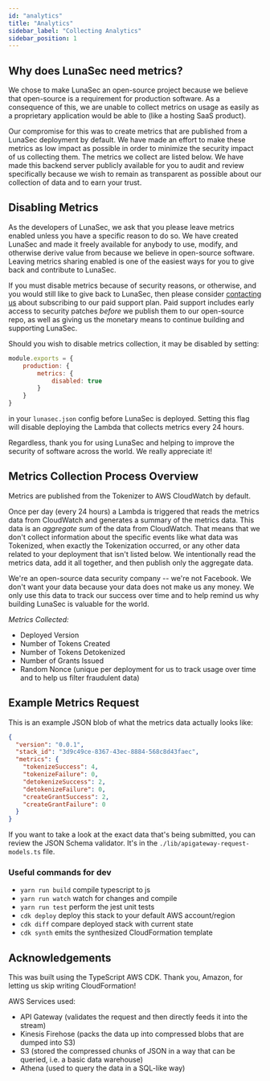 ```yaml
---
id: "analytics"
title: "Analytics"
sidebar_label: "Collecting Analytics"
sidebar_position: 1
---
```

<!--
  ~ Copyright by LunaSec (owned by Refinery Labs, Inc)
  ~
  ~ Licensed under the Creative Commons Attribution-ShareAlike 4.0 International
  ~ (the "License"); you may not use this file except in compliance with the
  ~ License. You may obtain a copy of the License at
  ~
  ~ https://creativecommons.org/licenses/by-sa/4.0/legalcode
  ~
  ~ See the License for the specific language governing permissions and
  ~ limitations under the License.
  ~
-->
## Why does LunaSec need metrics?
We chose to make LunaSec an open-source project because we believe that open-source is a requirement for production
software. As a consequence of this, we are unable to collect metrics on usage as easily as a proprietary application
would be able to (like a hosting SaaS product).

Our compromise for this was to create metrics that are published from a LunaSec deployment by default. We have made an
effort to make these metrics as low impact as possible in order to minimize the security impact of us collecting them.
The metrics we collect are listed below. We have made this backend server publicly available for you to audit and review
specifically because we wish to remain as transparent as possible about our collection of data and to earn your trust.

## Disabling Metrics
As the developers of LunaSec, we ask that you please leave metrics enabled unless you have a specific reason to do so.
We have created LunaSec and made it freely available for anybody to use, modify, and otherwise derive value from because
we believe in open-source software. Leaving metrics sharing enabled is one of the easiest ways for you to give back and
contribute to LunaSec.

If you must disable metrics because of security reasons, or otherwise, and you would still like to give back to LunaSec,
then please consider [contacting us](https://www.lunasec.io/contact) about subscribing to our paid support plan. Paid
support includes early access to security patches _before_ we publish them to our open-source repo, as well as giving us
the monetary means to continue building and supporting LunaSec.

Should you wish to disable metrics collection, it may be disabled by setting:
```js
module.exports = {
    production: {
        metrics: {
            disabled: true
        }
    }
}
```
in your `lunasec.json` config before LunaSec is deployed. Setting this flag will disable deploying the Lambda that collects metrics every
24 hours.

Regardless, thank you for using LunaSec and helping to improve the security of software across the world. We really
appreciate it!

## Metrics Collection Process Overview
Metrics are published from the Tokenizer to AWS CloudWatch by default.

Once per day (every 24 hours) a Lambda is triggered that reads the metrics data from CloudWatch and generates a summary
of the metrics data. This data is an _aggregate sum_ of the data from CloudWatch. That means that we don't collect
information about the specific events like what data was Tokenized, when exactly the Tokenization occurred, or any other
data related to your deployment that isn't listed below. We intentionally read the metrics data, add it all together,
and then publish only the aggregate data.

We're an open-source data security company -- we're not Facebook. We don't want your data because your data does not
make us any money. We only use this data to track our success over time and to help remind us why building LunaSec is
valuable for the world.

*Metrics Collected:*
- Deployed Version
- Number of Tokens Created
- Number of Tokens Detokenized
- Number of Grants Issued
- Random Nonce (unique per deployment for us to track usage over time and to help us filter fraudulent data)

## Example Metrics Request
This is an example JSON blob of what the metrics data actually looks like:
```json
{
  "version": "0.0.1",
  "stack_id": "3d9c49ce-8367-43ec-8884-568c8d43faec",
  "metrics": {
    "tokenizeSuccess": 4,
    "tokenizeFailure": 0,
    "detokenizeSuccess": 2,
    "detokenizeFailure": 0,
    "createGrantSuccess": 2,
    "createGrantFailure": 0
  }
}
```

If you want to take a look at the exact data that's being submitted, you can review the JSON Schema validator. It's in
the `./lib/apigateway-request-models.ts` file.

### Useful commands for dev

* `yarn run build`   compile typescript to js
* `yarn run watch`   watch for changes and compile
* `yarn run test`    perform the jest unit tests
* `cdk deploy`      deploy this stack to your default AWS account/region
* `cdk diff`        compare deployed stack with current state
* `cdk synth`       emits the synthesized CloudFormation template

## Acknowledgements
This was built using the TypeScript AWS CDK. Thank you, Amazon, for letting us skip writing CloudFormation!

AWS Services used:
- API Gateway (validates the request and then directly feeds it into the stream)
- Kinesis Firehose (packs the data up into compressed blobs that are dumped into S3)
- S3 (stored the compressed chunks of JSON in a way that can be queried, i.e. a basic data warehouse)
- Athena (used to query the data in a SQL-like way)
